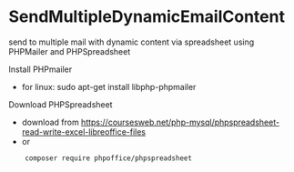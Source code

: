 # SendMultipleDynamicEmailContent
send to multiple mail with dynamic content via spreadsheet using PHPMailer and PHPSpreadsheet

Install PHPmailer
+ for linux: sudo apt-get install libphp-phpmailer

Download PHPSpreadsheet
+ download from https://coursesweb.net/php-mysql/phpspreadsheet-read-write-excel-libreoffice-files
+ or 
```
    composer require phpoffice/phpspreadsheet
```
